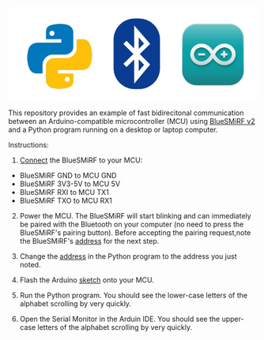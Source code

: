 <img src=media/pysmirfduino.png width=600>

This repository provides an example of fast bidirecitonal communication between
an Arduino-compatible microcontroller (MCU) using
[BlueSMiRF v2](https://www.sparkfun.com/sparkfun-bluesmirf-v2.html)
and a Python program running on a desktop or laptop computer.   

Instructions:

1. [Connect](media/wiring2.jpg) the BlueSMiRF to your MCU:

  * BlueSMiRF GND to MCU GND
  * BlueSMiRF 3V3-5V to MCU 5V
  * BlueSMiRF RXI to MCU TX1
  * BlueSMiRF TXO to MCU RX1

2. Power the MCU.  The BlueSMiRF will start blinking and
   can immediately be paired with the Bluetooth on your
   computer (no need to press the BlueSMiRF's pairing 
   button).  Before accepting the pairing request,note the BlueSMiRF's
   [address](media/pairing2.png) for the next step.

3. Change the [address](https://github.com/simondlevy/pysmirfduino/blob/main/python/bluesmirf.py#L25)
   in the Python program to the address you just noted.

4. Flash the Arduino [sketch](arduino/arduino.ino) onto your MCU.

5. Run the Python program.  You should see the lower-case letters of the
   alphabet scrolling by very quickly.

6. Open the Serial Monitor in the Arduin IDE.  You should see the upper-case
   letters of the alphabet scrolling by very quickly.

